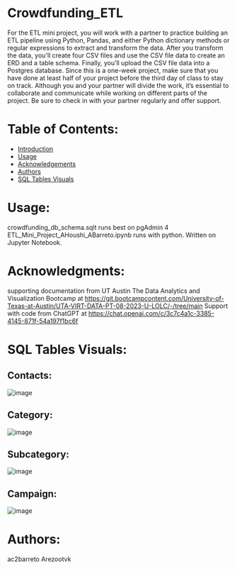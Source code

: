 # Crowdfunding_ETL
For the ETL mini project, you will work with a partner to practice building an ETL pipeline using Python, Pandas, and either Python dictionary methods or regular expressions to extract and transform the data. After you transform the data, you'll create four CSV files and use the CSV file data to create an ERD and a table schema. Finally, you’ll upload the CSV file data into a Postgres database.
Since this is a one-week project, make sure that you have done at least half of your project before the third day of class to stay on track.
Although you and your partner will divide the work, it’s essential to collaborate and communicate while working on different parts of the project. Be sure to check in with your partner regularly and offer support.

# Table of Contents:
- [Introduction](#introduction)
- [Usage](#usage)
- [Acknowledgements](#acknowledgemnets)
- [Authors](#authors)
- [SQL Tables Visuals](#SQLTablesVisuals)
  
# Usage:<a name="usage"></a>
crowdfunding_db_schema.sqlt runs best on pgAdmin 4
ETL_Mini_Project_AHoushi_ABarreto.ipynb runs with python. Written on Jupyter Notebook. 

# Acknowledgments:<a name="acknowledgemnets"></a>
supporting documentation from UT Austin The Data Analytics and Visualization Bootcamp at https://git.bootcampcontent.com/University-of-Texas-at-Austin/UTA-VIRT-DATA-PT-08-2023-U-LOLC/-/tree/main
Support with code from ChatGPT at https://chat.openai.com/c/3c7c4a1c-3385-4145-871f-54a197f1bc6f

# SQL Tables Visuals:<a name="SQLTablesVisuals"></a>
  ## Contacts:
  ![image](https://github.com/ac2barreto/Crowdfunding_ETL/assets/138399086/f49ba46b-4b42-4895-93fa-1bb1a2749205)

  ## Category:
  ![image](https://github.com/ac2barreto/Crowdfunding_ETL/assets/138399086/73f672cd-523b-435b-acf6-8515246590a6)

  ## Subcategory:
  ![image](https://github.com/ac2barreto/Crowdfunding_ETL/assets/138399086/129e2c91-5d6b-455b-9a6d-58cc7d57d5f6)

  ## Campaign:
  ![image](https://github.com/ac2barreto/Crowdfunding_ETL/assets/138399086/35d9c63f-c207-47de-9504-b650645f616b)

# Authors:<a name="authors"></a>
ac2barreto
Arezootvk
